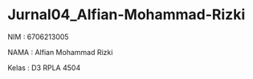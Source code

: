 # Jurnal04_Alfian-Mohammad-Rizki

NIM : 6706213005

NAMA : Alfian Mohammad Rizki

Kelas  : D3 RPLA 4504